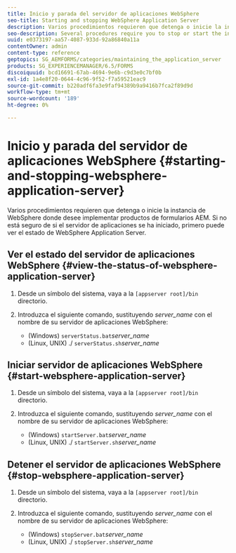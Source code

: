 ```yaml
---
title: Inicio y parada del servidor de aplicaciones WebSphere
seo-title: Starting and stopping WebSphere Application Server
description: Varios procedimientos requieren que detenga o inicie la instancia de WebSphere donde desee implementar productos de formularios AEM. En este documento se describe cómo iniciar y detener el servidor de aplicaciones WebSphere.
seo-description: Several procedures require you to stop or start the instance of WebSphere where you want to deploy AEM forms products. This document describes how to start and stop the WebSphere Application Server.
uuid: e0373197-aa57-4087-933d-92a86840a11a
contentOwner: admin
content-type: reference
geptopics: SG_AEMFORMS/categories/maintaining_the_application_server
products: SG_EXPERIENCEMANAGER/6.5/FORMS
discoiquuid: bcd16691-67ab-4694-9e6b-c9d3e0c7bf0b
exl-id: 1a4e8f20-0644-4c96-9f52-f7a59521eac9
source-git-commit: b220adf6fa3e9faf94389b9a9416b7fca2f89d9d
workflow-type: tm+mt
source-wordcount: '189'
ht-degree: 0%

---
```


# Inicio y parada del servidor de aplicaciones WebSphere {#starting-and-stopping-websphere-application-server}

Varios procedimientos requieren que detenga o inicie la instancia de WebSphere donde desee implementar productos de formularios AEM. Si no está seguro de si el servidor de aplicaciones se ha iniciado, primero puede ver el estado de WebSphere Application Server.

## Ver el estado del servidor de aplicaciones WebSphere {#view-the-status-of-websphere-application-server}

1. Desde un símbolo del sistema, vaya a la `[appserver root]/bin` directorio.
1. Introduzca el siguiente comando, sustituyendo *server_name* con el nombre de su servidor de aplicaciones WebSphere:

   * (Windows) `serverStatus.bat`*server_name*
   * (Linux, UNIX) ./ `serverStatus.sh`*server_name*

## Iniciar servidor de aplicaciones WebSphere {#start-websphere-application-server}

1. Desde un símbolo del sistema, vaya a la `[appserver root]/bin` directorio.
1. Introduzca el siguiente comando, sustituyendo *server_name* con el nombre de su servidor de aplicaciones WebSphere:

   * (Windows) `startServer.bat`*server_name*
   * (Linux, UNIX) ./ `startServer.sh`*server_name*

## Detener el servidor de aplicaciones WebSphere {#stop-websphere-application-server}

1. Desde un símbolo del sistema, vaya a la `[appserver root]/bin` directorio.
1. Introduzca el siguiente comando, sustituyendo *server_name* con el nombre de su servidor de aplicaciones WebSphere:

   * (Windows) `stopServer.bat`*server_name*
   * (Linux, UNIX) ./ `stopServer.sh`*server_name*
